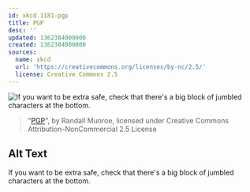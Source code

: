 ```yaml
---
id: xkcd.1181-pgp
title: PGP
desc: ''
updated: 1362384000000
created: 1362384000000
sources:
  name: xkcd
  url: 'https://creativecommons.org/licenses/by-nc/2.5/'
  license: Creative Commons 2.5
---
```

![If you want to be extra safe, check that there's a big block of jumbled characters at the bottom.](https://imgs.xkcd.com/comics/pgp.png)
> "[PGP](https://xkcd.com/1181/)", by Randall Munroe, licensed under Creative Commons Attribution-NonCommercial 2.5 License

## Alt Text
If you want to be extra safe, check that there's a big block of jumbled characters at the bottom.
